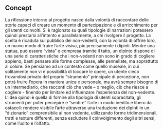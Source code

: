 ## Concept ## 

La riflessione intorno al progetto nasce dalla volontà di raccontare delle storie capaci di creare un momento di partecipazione e di arricchimento per gli utenti coinvolti. Si è ragionato su quali tipologie di narrazioni potessero quindi prestarsi all’intento e parallelamente, a chi rivolgere il progetto. La scelta è ricaduta sul pubblico dei non-vedenti, con la volontà di offrire loro, un nuovo modo di fruire l’arte visiva, più precisamente i dipinti. 
Mentre una statua, può essere “vista” e compresa tramite il tatto, un dipinto dispone di una serie di caratteristiche che i non-vedenti non sono in grado di cogliere appieno, basti pensare alle forme complesse, alle pennellate, ma soprattutto al colore. Se pensiamo ad un contesto come quello museale, in cui solitamente non vi è possibilità di toccare le opere, un utente cieco trovandosi privato del proprio “strumento” principale di percezione, non potrà fruire l’opera in maniera unica e personale, ma avrà sempre bisogno di un intermediario, che racconti ciò che vede – o meglio, ciò che riesce a cogliere - finendo per limitare ed influenzare l’esperienza del non-vedente. L’idea quindi è quella di fornire alla tipologia di utenti sopracitata, gli strumenti per poter percepire e “sentire” l’arte in modo inedito e libero da ostacoli: rendere visibile l’arte attraverso una traduzione dei dipinti in un “dizionario” comprensibile al non vedente, utilizzando forme tridimensionali, tratti e texture differenti, senza escludere il coinvolgimento degli altri sensi, come l’udito e l’olfatto. 

